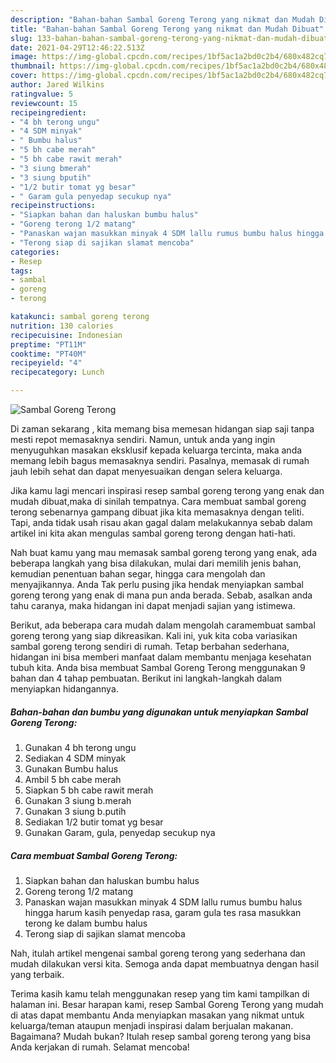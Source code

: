 ```yaml
---
description: "Bahan-bahan Sambal Goreng Terong yang nikmat dan Mudah Dibuat"
title: "Bahan-bahan Sambal Goreng Terong yang nikmat dan Mudah Dibuat"
slug: 133-bahan-bahan-sambal-goreng-terong-yang-nikmat-dan-mudah-dibuat
date: 2021-04-29T12:46:22.513Z
image: https://img-global.cpcdn.com/recipes/1bf5ac1a2bd0c2b4/680x482cq70/sambal-goreng-terong-foto-resep-utama.jpg
thumbnail: https://img-global.cpcdn.com/recipes/1bf5ac1a2bd0c2b4/680x482cq70/sambal-goreng-terong-foto-resep-utama.jpg
cover: https://img-global.cpcdn.com/recipes/1bf5ac1a2bd0c2b4/680x482cq70/sambal-goreng-terong-foto-resep-utama.jpg
author: Jared Wilkins
ratingvalue: 5
reviewcount: 15
recipeingredient:
- "4 bh terong ungu"
- "4 SDM minyak"
- " Bumbu halus"
- "5 bh cabe merah"
- "5 bh cabe rawit merah"
- "3 siung bmerah"
- "3 siung bputih"
- "1/2 butir tomat yg besar"
- " Garam gula penyedap secukup nya"
recipeinstructions:
- "Siapkan bahan dan haluskan bumbu halus"
- "Goreng terong 1/2 matang"
- "Panaskan wajan masukkan minyak 4 SDM lallu rumus bumbu halus hingga harum kasih penyedap rasa, garam gula tes rasa masukkan terong ke dalam bumbu halus"
- "Terong siap di sajikan slamat mencoba"
categories:
- Resep
tags:
- sambal
- goreng
- terong

katakunci: sambal goreng terong 
nutrition: 130 calories
recipecuisine: Indonesian
preptime: "PT11M"
cooktime: "PT40M"
recipeyield: "4"
recipecategory: Lunch

---
```



![Sambal Goreng Terong](https://img-global.cpcdn.com/recipes/1bf5ac1a2bd0c2b4/680x482cq70/sambal-goreng-terong-foto-resep-utama.jpg)

Di zaman  sekarang , kita memang bisa memesan hidangan siap saji tanpa mesti repot memasaknya sendiri. Namun, untuk anda yang ingin menyuguhkan masakan eksklusif kepada keluarga tercinta, maka anda memang lebih bagus memasaknya sendiri. Pasalnya, memasak di rumah jauh lebih sehat dan dapat menyesuaikan dengan selera keluarga.

Jika kamu lagi mencari inspirasi resep sambal goreng terong yang enak dan mudah dibuat,maka di sinilah tempatnya. Cara membuat sambal goreng terong  sebenarnya gampang dibuat jika kita memasaknya dengan teliti. Tapi, anda tidak usah risau akan gagal dalam melakukannya 
sebab dalam artikel ini kita akan mengulas sambal goreng terong dengan hati-hati.  



Nah buat kamu yang mau memasak sambal goreng terong yang enak, ada beberapa langkah yang bisa dilakukan, mulai dari memilih jenis bahan, kemudian penentuan bahan segar, hingga cara mengolah dan menyajikannya. Anda Tak perlu pusing jika hendak menyiapkan sambal goreng terong yang enak di mana pun anda berada. Sebab, asalkan anda  tahu caranya, maka hidangan ini dapat menjadi sajian yang istimewa.

Berikut, ada beberapa cara mudah dalam mengolah caramembuat sambal goreng terong yang siap dikreasikan. Kali ini, yuk kita coba variasikan sambal goreng terong sendiri di rumah. Tetap berbahan sederhana, hidangan ini bisa memberi manfaat dalam membantu menjaga kesehatan tubuh kita. Anda bisa membuat Sambal Goreng Terong menggunakan 9 bahan dan 4 tahap pembuatan. Berikut ini langkah-langkah dalam menyiapkan hidangannya.

<!--inarticleads1-->

##### Bahan-bahan dan bumbu yang digunakan untuk menyiapkan Sambal Goreng Terong:

1. Gunakan 4 bh terong ungu
1. Sediakan 4 SDM minyak
1. Gunakan  Bumbu halus
1. Ambil 5 bh cabe merah
1. Siapkan 5 bh cabe rawit merah
1. Gunakan 3 siung b.merah
1. Gunakan 3 siung b.putih
1. Sediakan 1/2 butir tomat yg besar
1. Gunakan  Garam, gula, penyedap secukup nya




<!--inarticleads2-->

##### Cara membuat Sambal Goreng Terong:

1. Siapkan bahan dan haluskan bumbu halus
1. Goreng terong 1/2 matang
1. Panaskan wajan masukkan minyak 4 SDM lallu rumus bumbu halus hingga harum kasih penyedap rasa, garam gula tes rasa masukkan terong ke dalam bumbu halus
1. Terong siap di sajikan slamat mencoba




Nah, itulah artikel mengenai  sambal goreng terong  yang sederhana dan mudah dilakukan versi kita. Semoga anda dapat membuatnya dengan hasil yang terbaik. 

Terima kasih kamu telah menggunakan resep yang tim kami tampilkan di halaman ini. Besar harapan kami, resep  Sambal Goreng Terong yang mudah di atas dapat membantu Anda menyiapkan masakan yang nikmat untuk keluarga/teman ataupun menjadi inspirasi dalam berjualan makanan. Bagaimana? Mudah bukan? Itulah resep sambal goreng terong yang bisa Anda kerjakan di rumah. Selamat mencoba!

